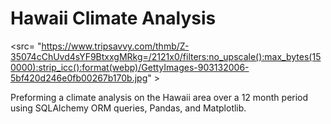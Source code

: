 # Hawaii Climate Analysis

<src= "https://www.tripsavvy.com/thmb/Z-35074cChUvd4sYF9BtxxgMRkg=/2121x0/filters:no_upscale():max_bytes(150000):strip_icc():format(webp)/GettyImages-903132006-5bf420d246e0fb00267b170b.jpg" >

Preforming a climate analysis on the Hawaii area over a 12 month period using SQLAlchemy ORM queries, Pandas, and Matplotlib.

